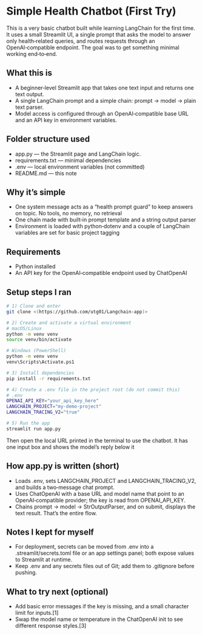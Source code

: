 # Simple Health Chatbot (First Try)

This is a very basic chatbot built while learning LangChain for the first time. It uses a small Streamlit UI, a single prompt that asks the model to answer only health‑related queries, and routes requests through an OpenAI‑compatible endpoint. The goal was to get something minimal working end‑to‑end.

## What this is
- A beginner‑level Streamlit app that takes one text input and returns one text output.
- A single LangChain prompt and a simple chain: prompt → model → plain text parser.
- Model access is configured through an OpenAI‑compatible base URL and an API key in environment variables.

## Folder structure used
- app.py — the Streamlit page and LangChain logic.
- requirements.txt — minimal dependencies
- .env — local environment variables (not committed)
- README.md — this note

## Why it’s simple
- One system message acts as a “health prompt guard” to keep answers on topic. No tools, no memory, no retrieval
- One chain made with built‑in prompt template and a string output parser
- Environment is loaded with python‑dotenv and a couple of LangChain variables are set for basic project tagging

## Requirements
- Python installed
- An API key for the OpenAI‑compatible endpoint used by ChatOpenAI

## Setup steps I ran

```bash
# 1) Clone and enter
git clone <(https://github.com/utg01/Langchain-app)>
```


```bash
# 2) Create and activate a virtual environment
# macOS/Linux
python -m venv venv
source venv/bin/activate

# Windows (PowerShell)
python -m venv venv
venv\Scripts\Activate.ps1
```


```bash
# 3) Install dependencies
pip install -r requirements.txt
```


```bash
# 4) Create a .env file in the project root (do not commit this)
# .env
OPENAI_API_KEY="your_api_key_here"
LANGCHAIN_PROJECT="my-demo-project"
LANGCHAIN_TRACING_V2="true"
```


```bash
# 5) Run the app
streamlit run app.py
```


Then open the local URL printed in the terminal to use the chatbot. It has one input box and shows the model’s reply below it

## How app.py is written (short)
- Loads .env, sets LANGCHAIN_PROJECT and LANGCHAIN_TRACING_V2, and builds a two‑message chat prompt.
- Uses ChatOpenAI with a base URL and model name that point to an OpenAI‑compatible provider; the key is read from OPENAI_API_KEY.
- Chains prompt → model → StrOutputParser, and on submit, displays the text result. That’s the entire flow.
  
## Notes I kept for myself
- For deployment, secrets can be moved from .env into a .streamlit/secrets.toml file or an app settings panel; both expose values to Streamlit at runtime.
- Keep .env and any secrets files out of Git; add them to .gitignore before pushing.

## What to try next (optional)
- Add basic error messages if the key is missing, and a small character limit for inputs.[1]
- Swap the model name or temperature in the ChatOpenAI init to see different response styles.[3]

